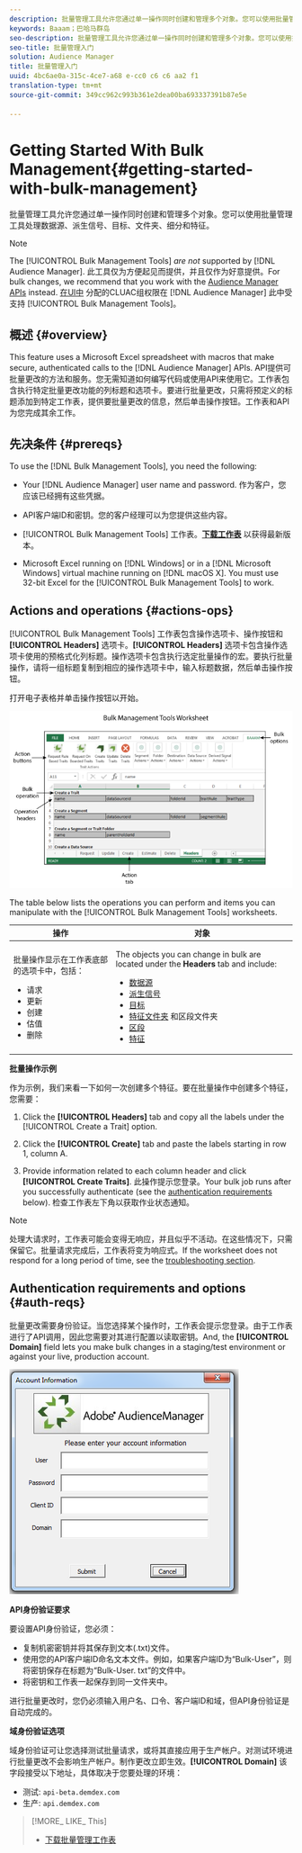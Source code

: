 ```yaml
---
description: 批量管理工具允许您通过单一操作同时创建和管理多个对象。您可以使用批量管理工具处理数据源、派生信号、目标、文件夹、细分和特征。
keywords: Baaam；巴哈马群岛
seo-description: 批量管理工具允许您通过单一操作同时创建和管理多个对象。您可以使用批量管理工具处理数据源、派生信号、目标、文件夹、细分和特征。
seo-title: 批量管理入门
solution: Audience Manager
title: 批量管理入门
uuid: 4bc6ae0a-315c-4ce7-a68 e-cc0 c6 c6 aa2 f1
translation-type: tm+mt
source-git-commit: 349cc962c993b361e2dea00ba693337391b87e5e

---
```



# Getting Started With Bulk Management{#getting-started-with-bulk-management}

批量管理工具允许您通过单一操作同时创建和管理多个对象。您可以使用批量管理工具处理数据源、派生信号、目标、文件夹、细分和特征。

<!-- 

c_bulk_start.xml

 -->

>[!NOTE]
>
>The [!UICONTROL Bulk Management Tools] *are not* supported by [!DNL Audience Manager]. 此工具仅为方便起见而提供，并且仅作为好意提供。For bulk changes, we recommend that you work with the [Audience Manager APIs](../../api/rest-api-main/aam-api-getting-started.md) instead. [在UI中](../../features/administration/administration-overview.md) 分配的CLUAC组权限在 [!DNL Audience Manager] 此中受支持 [!UICONTROL Bulk Management Tools]。

## 概述 {#overview}

This feature uses a Microsoft Excel spreadsheet with macros that make secure, authenticated calls to the [!DNL Audience Manager] APIs. API提供可批量更改的方法和服务。您无需知道如何编写代码或使用API来使用它。工作表包含执行特定批量更改功能的列标题和选项卡。要进行批量更改，只需将预定义的标题添加到特定工作表，提供要批量更改的信息，然后单击操作按钮。工作表和API为您完成其余工作。

## 先决条件 {#prereqs}

To use the [!DNL Bulk Management Tools], you need the following:

* Your [!DNL Audience Manager] user name and password. 作为客户，您应该已经拥有这些凭据。
* API客户端ID和密钥。您的客户经理可以为您提供这些内容。
* [!UICONTROL Bulk Management Tools] 工作表。**[下载工作表](assets/BAAAM_August_2018.xlsm)** 以获得最新版本。

* Microsoft Excel running on [!DNL Windows] or in a [!DNL Microsoft Windows] virtual machine running on [!DNL macOS X]. You must use 32-bit Excel for the [!UICONTROL Bulk Management Tools] to work.

## Actions and operations {#actions-ops}

[!UICONTROL Bulk Management Tools] 工作表包含操作选项卡、操作按钮和 **[!UICONTROL Headers]** 选项卡。**[!UICONTROL Headers]** 选项卡包含操作选项卡使用的预格式化列标题。操作选项卡包含执行选定批量操作的宏。要执行批量操作，请将一组标题复制到相应的操作选项卡中，输入标题数据，然后单击操作按钮。

打开电子表格并单击操作按钮以开始。

![](assets/bamwrkbk.png)

The table below lists the operations you can perform and items you can manipulate with the [!UICONTROL Bulk Management Tools] worksheets.

<table id="table_B9B3E09B692E42BAA52FB32C18B00709"> 
 <thead> 
  <tr> 
   <th colname="col1" class="entry"> 操作 </th> 
   <th colname="col2" class="entry"> 对象 </th> 
  </tr> 
 </thead>
 <tbody> 
  <tr> 
   <td colname="col1"> <p>批量操作显示在工作表底部的选项卡中，包括： </p> <p> 
     <ul id="ul_49F46B9E00C045D29E40258EB7BDCFBB"> 
      <li id="li_193C41EA19EF4D738FBA037D2BF9B05C">请求 </li> 
      <li id="li_5BE2E13D839F4958AAA5C01B7EFC5096">更新 </li> 
      <li id="li_4CCCC739795945DF8C89787F9A67EB88">创建 </li> 
      <li id="li_C7D36D2BDF0448CEAF3A5EABE41038E8">估值 </li> 
      <li id="li_07A3E94326124A3092362D9896EB7732">删除 </li> 
     </ul> </p> </td> 
   <td colname="col2"> <p>The objects you can change in bulk are located under the <b><span class="uicontrol"> Headers</span></b> tab and include: </p> <p> 
     <ul id="ul_A7A96F2B1B63430B9A1E1184AC5FA8F2"> 
      <li id="li_E3D9E2E190B04BE685337AC6140C371C"> <a href="../../features/datasources-list-and-settings.md#data-sources-list-and-settings"> 数据源</a> </li> 
      <li id="li_B645385E40684FA28770913EAF18CB2C"> <a href="../../features/derived-signals.md"> 派生信号</a> </li> 
      <li id="li_9059F8C4A41A410899BDEFC76D3F5949"> <a href="../../features/destinations/destinations.md"> 目标</a> </li> 
      <li id="li_BB5A445150754E53AA38C78461326932"> <a href="../../features/traits/trait-storage.md#trait-storage"> 特征文件夹</a> 和区段文件夹 </li> 
      <li id="li_7A27DBF64E0945CF8AE8C96E8C6EDA09"> <a href="../../features/segments/segments-purpose.md"> 区段</a> </li> 
      <li id="li_A4640A34930040DEA8555EAF0AE2A702"> <a href="../../features/traits/trait-details-page.md"> 特征</a> </li> 
     </ul> </p> </td> 
  </tr> 
 </tbody> 
</table>

**批量操作示例**

作为示例，我们来看一下如何一次创建多个特征。要在批量操作中创建多个特征，您需要：

1. Click the **[!UICONTROL Headers]** tab and copy all the labels under the [!UICONTROL Create a Trait] option.

2. Click the **[!UICONTROL Create]** tab and paste the labels starting in row 1, column A.
3. Provide information related to each column header and click **[!UICONTROL Create Traits]**. 此操作提示您登录。Your bulk job runs after you successfully authenticate (see the [authentication requirements](../../reference/bulk-management-tools/bulk-management-intro.md#auth-reqs) below). 检查工作表左下角以获取作业状态通知。

>[!NOTE]
>
>处理大请求时，工作表可能会变得无响应，并且似乎不活动。在这些情况下，只需保留它。批量请求完成后，工作表将变为响应式。If the worksheet does not respond for a long period of time, see the [troubleshooting section](../../reference/bulk-management-tools/bulk-troubleshooting.md).

## Authentication requirements and options {#auth-reqs}

批量更改需要身份验证。当您选择某个操作时，工作表会提示您登录。由于工作表进行了API调用，因此您需要对其进行配置以读取密钥。And, the **[!UICONTROL Domain]** field lets you make bulk changes in a staging/test environment or against your live, production account.

![](assets/bamauth.png)

**API身份验证要求**

要设置API身份验证，您必须：

* 复制机密密钥并将其保存到文本(.txt)文件。
* 使用您的API客户端ID命名文本文件。例如，如果客户端ID为“Bulk-User”，则将密钥保存在标题为“Bulk-User. txt”的文件中。
* 将密钥和工作表一起保存到同一文件夹中。

进行批量更改时，您仍必须输入用户名、口令、客户端ID和域，但API身份验证是自动完成的。

**域身份验证选项**

域身份验证可让您选择测试批量请求，或将其直接应用于生产帐户。对测试环境进行批量更改不会影响生产帐户。制作更改立即生效。**[!UICONTROL Domain]** 该字段接受以下地址，具体取决于您要处理的环境：

* 测试: `api-beta.demdex.com`
* 生产: `api.demdex.com`

>[!MORE_ LIKE_ This]
>
>* [下载批量管理工作表](assets/BAAAM_August_2018.xlsm)

